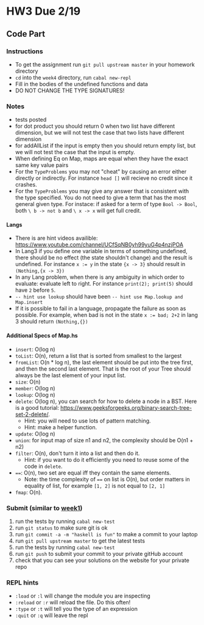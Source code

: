 # HW3 Due 2/19

## Code Part
### Instructions
* To get the assignment run ```git pull upstream master``` in your homework directory
* `cd` into the `week4` directory, run `cabal new-repl`
* Fill in the bodies of the undefined functions and data
* DO NOT CHANGE THE TYPE SIGNATURES!

### Notes
* tests posted
* for dot product you should return 0 when two list have different dimension, but we will not test the case that two lists have different dimension
* for addAllList if the input is empty then you should return empty list, but we will not test the case that the input is empty.
* When defining Eq on Map, maps are equal when they have the exact same key value pairs
* For the `TypeProblems` you may not "cheat" by causing an error either directly or indirectly.  For instance `head []` will recieve no credit since it crashes.
* For the `TypeProblems` you may give any answer that is consistent with the type specified.  You do not need to give a term that has the most general given type.  For instace: if asked for a term of type `Bool -> Bool`, both `\ b -> not b` and `\ x -> x` will get full credit.
#### Langs
* There is are hint videos availible: https://www.youtube.com/channel/UCfSqNB0yh99yuG4p4nzjPOA
* In Lang3 if you define one variable in terms of something undefined, there should be no effect (the state shouldn't change) and the result is undefined.  For instance `x := y` in the state `{x -> 3}` should result in `(Nothing,{x -> 3})`
* In any Lang problem, when there is any ambiguity in which order to evaluate:  evaluate left to right. For instance `print(2); print(5)` should have `2` before `5`.
* `-- hint use lookup` should have been `-- hint use Map.lookup and Map.insert`
* If it is possible to fail in a language, propagate the failure as soon as possible.  For example, when bad is not in the state `x := bad; 2+2` in lang 3 should return `(Nothing,{})`
#### Additional Specs of Map.hs
- `insert`: O(log n)
- `toList`: O(n), return a list that is sorted from smallest to the largest
- `fromList`: O(n * log n), the last element should be put into the tree first, and then the second last element. That is the root of your Tree should always be the last element of your input list.
- `size`: O(n)
- `member`: O(log n)
- `lookup`: O(log n)
- `delete`: O(log n), you can search for how to delete a node in a BST. Here is a good tutorial: https://www.geeksforgeeks.org/binary-search-tree-set-2-delete/. 
  - Hint: you will need to use lots of pattern matching.
  - Hint: make a helper function.
- `update`: O(log n)
- `union`: for input map of size n1 and n2, the complexity should be O(n1 + n2)
- `filter`: O(n), don't turn it into a list and then do it. 
  - Hint: if you want to do it efficiently you need to reuse some of the code in `delete`.
- `==`: O(n), two set are equal iff they contain the same elements.
  - Note: the time complexity of `==` on list is O(n), but order matters in equality of list, for example `[1, 2]` is not equal to `[2, 1]`
- `fmap`: O(n).

### Submit (similar to [week1](../week1))
1. run the tests by running ```cabal new-test``` 
1. run ```git status``` to make sure git is ok
1. run ```git commit -a -m "haskell is fun"``` to make a commit to your laptop
1. run ```git pull upstream master``` to get the latest tests
1. run the tests by running ```cabal new-test``` 
1. run ```git push``` to submit your commit to your private gitHub account
1. check that you can see your solutions on the website for your private repo

### REPL hints
* `:load` or `:l` will change the module you are inspecting
* `:reload` or `:r` will reload the file.  Do this often!
* `:type` or `:t` will tell you the type of an expression
* `:quit` or `:q` will leave the repl
